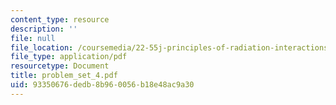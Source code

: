 ```yaml
---
content_type: resource
description: ''
file: null
file_location: /coursemedia/22-55j-principles-of-radiation-interactions-fall-2004/93350676dedb8b960056b18e48ac9a30_problem_set_4.pdf
file_type: application/pdf
resourcetype: Document
title: problem_set_4.pdf
uid: 93350676-dedb-8b96-0056-b18e48ac9a30
---
```

